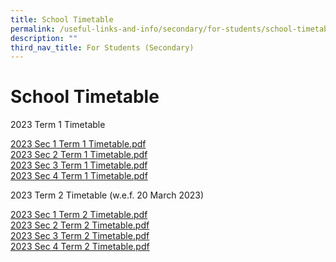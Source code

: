 ```yaml
---
title: School Timetable
permalink: /useful-links-and-info/secondary/for-students/school-timetable/
description: ""
third_nav_title: For Students (Secondary)
---
```

# School Timetable


2023 Term 1 Timetable


[2023 Sec 1 Term 1 Timetable.pdf](/files/Useful%20Links%20and%20Info/Secondary/2023%20Sec%201%20timetable%20SEM%201.pdf)<br>
[2023 Sec 2 Term 1 Timetable.pdf](/files/Useful%20Links%20and%20Info/Secondary/2023%20Sec%202%20timetable%20SEM%201.pdf)<br>
[2023 Sec 3 Term 1 Timetable.pdf](/files/Useful%20Links%20and%20Info/Secondary/2023%20Sec%203%20timetable%20SEM%201.pdf)<br>
[2023 Sec 4 Term 1 Timetable.pdf](/files/Useful%20Links%20and%20Info/Secondary/2023%20Sec%204%20timetable%20SEM%201.pdf)

2023 Term 2 Timetable (w.e.f. 20 March 2023)  

[2023 Sec 1 Term 2 Timetable.pdf](/files/2023%20sec%201%20term%202%20Timetable.pdf)  
[2023 Sec 2 Term 2 Timetable.pdf](/files/2023%20sec%202%20term%202%20Timetable.pdf)  
[2023 Sec 3 Term 2 Timetable.pdf](/files/2023%20sec%203%20term%202%20Timetable.pdf)  
[2023 Sec 4 Term 2 Timetable.pdf](/files/2023%20sec%204%20term%202%20Timetable.pdf)